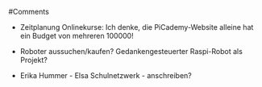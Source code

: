 #Comments

* Zeitplanung Onlinekurse: Ich denke, die PiCademy-Website alleine hat ein Budget von mehreren 100000!

* Roboter aussuchen/kaufen? Gedankengesteuerter Raspi-Robot als Projekt?

* Erika Hummer - Elsa Schulnetzwerk - anschreiben?
